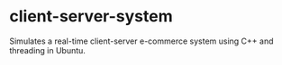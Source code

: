 # client-server-system
Simulates a real-time client-server e-commerce system using C++ and threading in Ubuntu.
